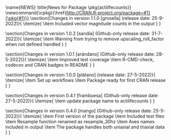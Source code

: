 \name{NEWS}
\title{News for Package \pkg{actilifecounts}}
\newcommand{\cpkg}{\href{http://CRAN.R-project.org/package=#1}{\pkg{#1}}}
\section{Changes in version 1.1.0 [grosella] (release date: 25-9-2022)}{
\itemize{
  \item Included vector magnitude counts in the output
}
}

\section{Changes in version 1.0.2 [sandía] (Github-only release date: 31-7-2022)}{
\itemize{
  \item Warning from trying to remove upscaling_roll_factor when not defined handled
}
}

\section{Changes in version 1.0.1 [arándano] (Github-only release date: 28-5-2022)}{
\itemize{
  \item Improved test coverage
  \item R-CMD-check, codecov and CRAN badges in README
}
}

\section{Changes in version 1.0.0 [plátano] (release date: 27-5-2022)}{
\itemize{
  \item Set up workflows
  \item Package ready for first CRAN release
}
}

\section{Changes in version 0.4.1 [frambuesa] (Github-only release date: 27-5-2022)}{
\itemize{
  \item update package name to actilifecounts
}
}

\section{Changes in version 0.4.0 [mango] (Github-only release date: 25-5-2022)}{
\itemize{
  \item First version of the package
  \item Included test files
  \item Resample function renamed as resample_30hz
  \item Axes names included in output
  \item The package handles both uniaxial and triaxial data
}
}
